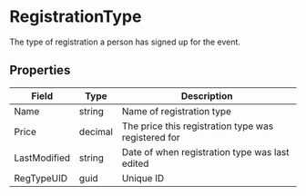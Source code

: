 # RegistrationType

The type of registration a person has signed up for the event.

## Properties

Field | Type | Description
------| ---- | -----------
Name | string | Name of registration type
Price | decimal | The price this registration type was registered for
LastModified | string | Date of when registration type was last edited
RegTypeUID | guid | Unique ID
